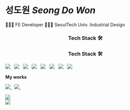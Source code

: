 # 성도원 *Seong Do Won*
🧑🏻‍💻 FE Developer
👨🏻‍🎓 SeoulTech Univ. Industrial Design
<h3 align="center">Tech Stack 🛠</h3>
<h3 align="center">Tech Stack 🛠</h3>
<p >
    <img src="https://img.shields.io/badge/HTML5-E34F26?style=flat-square&logo=HTML5&logoColor=white"/></a> &nbsp
    <img src="https://img.shields.io/badge/CSS3-1572B6?style=flat-square&logo=CSS3&logoColor=white"/></a> &nbsp
    <img src="https://img.shields.io/badge/JavaScript-F7DF1E?style=flat-square&logo=JavaScript&logoColor=white"/></a> &nbsp
    <img src="https://img.shields.io/badge/React-61DAFB?style=flat-square&logo=React&logoColor=white"/></a> &nbsp
    <img src="https://img.shields.io/badge/Redux-764ABC?style=flat-square&logo=Redux&logoColor=white"/></a> &nbsp
    <img src="https://img.shields.io/badge/React Router-CA4245?style=flat-square&logo=ReactRouter&logoColor=white"/></a> &nbsp
    <img src="https://img.shields.io/badge/Firebase-FFCA28?style=flat-square&logo=Firebase&logoColor=white"/></a> &nbsp
    <img src="https://img.shields.io/badge/Openlayers-1F6B75?style=flat-square&logo=Openlayers&logoColor=white"/></a> &nbsp
</p>

<b>My works</b>
<p>
    <a href="https://velog.io/@dowon938">
        <img src="https://img.shields.io/badge/velog-20c997?style=flat-square&logo=Vimeo&logoColor=white&link=https://velog.io/@dowon938"/>
    </a> &nbsp
    <a href="https://yourtube-app.netlify.app/">
        <img src="https://img.shields.io/badge/yourTubeApp-253B73?style=flat-square&logo=YouTube&logoColor=white&link=https://yourtube-app.netlify.app/"/>
    </a> &nbsp
</p>

<p>
    <img src="https://github-readme-stats.vercel.app/api?username=dowon938&show_icons=true&theme=gotham"/><br>
    <img src="https://github-readme-stats.vercel.app/api/top-langs/?username=dowon938&layout=compact&theme=gotham&langs_count=6&card_width=445"/>
</p>

<!--
**dowon938/dowon938** is a ✨ _special_ ✨ repository because its `README.md` (this file) appears on your GitHub profile.

Here are some ideas to get you started:

- 🔭 I’m currently working on ...
- 🌱 I’m currently learning ...
- 👯 I’m looking to collaborate on ...
- 🤔 I’m looking for help with ...
- 💬 Ask me about ...
- 📫 How to reach me: ...
- 😄 Pronouns: ...
- ⚡ Fun fact: ...
-->

